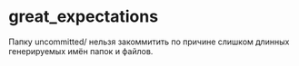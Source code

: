 # great_expectations
Папку uncommitted/ нельзя закоммитить по причине слишком длинных генерируемых имён папок и файлов.